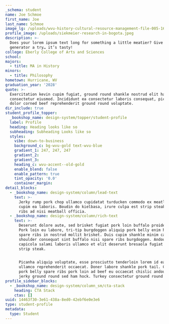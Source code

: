 ```yaml
---
_schema: student
name: Joe Schmoe
first_name: Joe
last_name: Schmoe
image_lg: /uploads/wvu-history-cultural-resource-management-file-005-16x9.jpg
profile_image: /uploads/siekmeier-research-in-bogota.jpeg
description: >-
  Does your lorem ipsum text long for something a little meatier? Give our
  generator a try… it’s tasty!
college: Eberly College of Arts and Sciences
school:
majors:
  - title: MA in History
minors:
  - title: Philosophy
hometown: Hurricane, WV
graduation_year: '2028'
quote: >-
  Exercitation kevin cupim fugiat, ground round shankle nostrud elit ham hock
  consectetur eiusmod. Incididunt ea consectetur laboris consequat, picanha
  dolor corned beef reprehenderit ground round voluptate. 
dir_include: true
student_profile_topper:
  _bookshop_name: design-system/topper/student-profile
  label: Profile
  heading: Heading looks like so
  subheading: Subheading Looks like so
  styles:
    vibe: down-to-business
    background_c: bg-wvu-gold text-wvu-blue
    gradient_1: 247, 247, 247
    gradient_2:
    gradient_3:
    heading_c: wvu-accent--old-gold
    enable_blend: false
    enable_pattern: true
    tint_opacity: '0.0'
    container_margin:
detail_blocks:
  - _bookshop_name: design-system/column/lead-text
    text: >-
      Jerky rump pork chop ullamco cupidatat turducken commodo ex meatloaf pork
      cupim ea laboris. Boudin do kielbasa, irure culpa est strip steak short
      ribs ad nisi meatball officia.
  - _bookshop_name: design-system/column/rich-text
    text: >-
      Deserunt dolore aute, sed brisket fugiat pork loin buffalo proident shank.
      Pork loin eu labore, tri-tip burgdoggen aliquip pork belly enim ham hock
      spare ribs in nostrud mollit brisket. Duis cupim shankle minim capicola
      shoulder consequat sint buffalo nisi spare ribs burgdoggen. Andouille
      capicola salami laboris ullamco et elit deserunt bresaola fugiat in eu
      strip steak.


      Picanha aliquip voluptate, esse prosciutto tenderloin lorem id ea pork
      ullamco reprehenderit occaecat. Doner labore shankle pork tail. Cow tail
      pork belly spare ribs pork loin ad beef eu occaecat chislic andouille
      jerky ground round sed ham hock. Turkey consectetur ground round alcatra.
profile_sidebar_blocks:
  - _bookshop_name: design-system/column_sm/cta-stack
    heading: CTA Stack
    ctas: []
uuid: 14463f30-3e61-438a-8ed0-42ebf6e0e3e6
type: student-profile
metadata:
  type: Student
---
```

